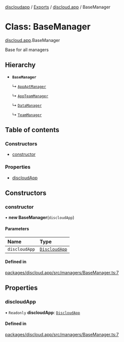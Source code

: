 [discloudapp](../README.md) / [Exports](../modules.md) / [discloud.app](../modules/discloud_app.md) / BaseManager

# Class: BaseManager

[discloud.app](../modules/discloud_app.md).BaseManager

Base for all managers

## Hierarchy

- **`BaseManager`**

  ↳ [`AppAptManager`](discloud_app.AppAptManager.md)

  ↳ [`AppTeamManager`](discloud_app.AppTeamManager.md)

  ↳ [`DataManager`](discloud_app.DataManager.md)

  ↳ [`TeamManager`](discloud_app.TeamManager.md)

## Table of contents

### Constructors

- [constructor](discloud_app.BaseManager.md#constructor)

### Properties

- [discloudApp](discloud_app.BaseManager.md#discloudapp)

## Constructors

### constructor

• **new BaseManager**(`discloudApp`)

#### Parameters

| Name | Type |
| :------ | :------ |
| `discloudApp` | [`DiscloudApp`](discloud_app.DiscloudApp.md) |

#### Defined in

[packages/discloud.app/src/managers/BaseManager.ts:7](https://github.com/discloud/discloud.app/blob/86003e6/packages/discloud.app/src/managers/BaseManager.ts#L7)

## Properties

### discloudApp

• `Readonly` **discloudApp**: [`DiscloudApp`](discloud_app.DiscloudApp.md)

#### Defined in

[packages/discloud.app/src/managers/BaseManager.ts:7](https://github.com/discloud/discloud.app/blob/86003e6/packages/discloud.app/src/managers/BaseManager.ts#L7)

